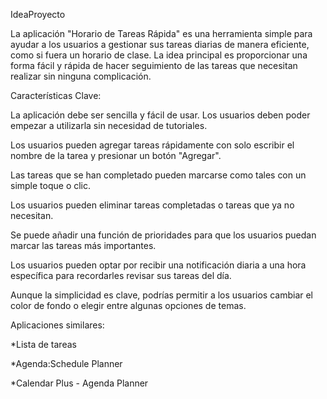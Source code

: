 IdeaProyecto

La aplicación "Horario de Tareas Rápida" es una herramienta simple para ayudar a los usuarios a gestionar sus tareas diarias de manera eficiente, como si fuera un horario de clase. La idea principal es proporcionar una forma fácil y rápida de hacer seguimiento de las tareas que necesitan realizar sin ninguna complicación.

Características Clave:

La aplicación debe ser sencilla y fácil de usar. Los usuarios deben poder empezar a utilizarla sin necesidad de tutoriales.

Los usuarios pueden agregar tareas rápidamente con solo escribir el nombre de la tarea y presionar un botón "Agregar".

Las tareas que se han completado pueden marcarse como tales con un simple toque o clic.

Los usuarios pueden eliminar tareas completadas o tareas que ya no necesitan.

Se puede añadir una función de prioridades para que los usuarios puedan marcar las tareas más importantes.

Los usuarios pueden optar por recibir una notificación diaria a una hora específica para recordarles revisar sus tareas del día.

Aunque la simplicidad es clave, podrías permitir a los usuarios cambiar el color de fondo o elegir entre algunas opciones de temas.

Aplicaciones similares:

*Lista de tareas

*Agenda:Schedule Planner

*Calendar Plus - Agenda Planner
